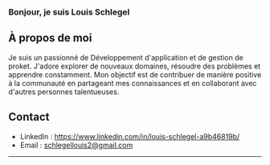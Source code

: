 ### Bonjour, je suis Louis Schlegel

## À propos de moi

Je suis un passionné de Développement d'application et de gestion de proket. J'adore explorer de nouveaux domaines, résoudre des problèmes et apprendre constamment. Mon objectif est de contribuer de manière positive à la communauté en partageant mes connaissances et en collaborant avec d'autres personnes talentueuses.

## Contact

- LinkedIn : https://www.linkedin.com/in/louis-schlegel-a9b46819b/
- Email : schlegellouis2@gmail.com

---


